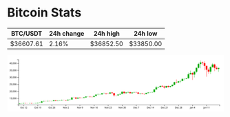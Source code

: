 # Bitcoin Stats

BTC/USDT|24h change|24h high|24h low|
|---|---|---|---|
|$36607.61|2.16%|$36852.50|$33850.00|

<img src="./chart.svg">
